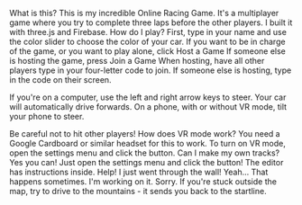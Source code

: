 What is this?
This is my incredible Online Racing Game. It's a multiplayer game where you try to complete three laps before the other players. I built it with three.js and Firebase.
How do I play?
First, type in your name and use the color slider to choose the color of your car. If you want to be in charge of the game, or you want to play alone, click Host a Game If someone else is hosting the game, press Join a Game When hosting, have all other players type in your four-letter code to join. If someone else is hosting, type in the code on their screen.

If you're on a computer, use the left and right arrow keys to steer. Your car will automatically drive forwards. On a phone, with or without VR mode, tilt your phone to steer.

Be careful not to hit other players!
How does VR mode work?
You need a Google Cardboard or similar headset for this to work. To turn on VR mode, open the settings menu  and click the  button.
Can I make my own tracks?
Yes you can! Just open the settings menu  and click the  button! The editor has instructions inside.
Help! I just went through the wall!
Yeah... That happens sometimes. I'm working on it. Sorry. If you're stuck outside the map, try to drive to the mountains - it sends you back to the startline.
